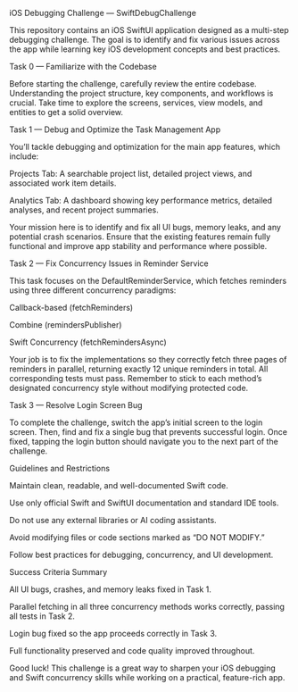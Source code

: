 iOS Debugging Challenge — SwiftDebugChallenge

This repository contains an iOS SwiftUI application designed as a multi-step debugging challenge. The goal is to identify and fix various issues across the app while learning key iOS development concepts and best practices.

Task 0 — Familiarize with the Codebase

Before starting the challenge, carefully review the entire codebase. Understanding the project structure, key components, and workflows is crucial. Take time to explore the screens, services, view models, and entities to get a solid overview.

Task 1 — Debug and Optimize the Task Management App

You’ll tackle debugging and optimization for the main app features, which include:

Projects Tab: A searchable project list, detailed project views, and associated work item details.

Analytics Tab: A dashboard showing key performance metrics, detailed analyses, and recent project summaries.

Your mission here is to identify and fix all UI bugs, memory leaks, and any potential crash scenarios. Ensure that the existing features remain fully functional and improve app stability and performance where possible.

Task 2 — Fix Concurrency Issues in Reminder Service

This task focuses on the DefaultReminderService, which fetches reminders using three different concurrency paradigms:

Callback-based (fetchReminders)

Combine (remindersPublisher)

Swift Concurrency (fetchRemindersAsync)

Your job is to fix the implementations so they correctly fetch three pages of reminders in parallel, returning exactly 12 unique reminders in total. All corresponding tests must pass. Remember to stick to each method’s designated concurrency style without modifying protected code.

Task 3 — Resolve Login Screen Bug

To complete the challenge, switch the app’s initial screen to the login screen. Then, find and fix a single bug that prevents successful login. Once fixed, tapping the login button should navigate you to the next part of the challenge.

Guidelines and Restrictions

Maintain clean, readable, and well-documented Swift code.

Use only official Swift and SwiftUI documentation and standard IDE tools.

Do not use any external libraries or AI coding assistants.

Avoid modifying files or code sections marked as “DO NOT MODIFY.”

Follow best practices for debugging, concurrency, and UI development.

Success Criteria Summary

All UI bugs, crashes, and memory leaks fixed in Task 1.

Parallel fetching in all three concurrency methods works correctly, passing all tests in Task 2.

Login bug fixed so the app proceeds correctly in Task 3.

Full functionality preserved and code quality improved throughout.

Good luck! This challenge is a great way to sharpen your iOS debugging and Swift concurrency skills while working on a practical, feature-rich app.
